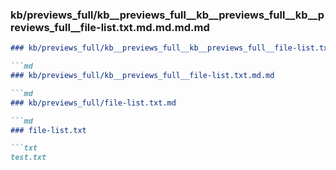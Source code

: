 ### kb/previews_full/kb__previews_full__kb__previews_full__kb__previews_full__file-list.txt.md.md.md.md

```md
### kb/previews_full/kb__previews_full__kb__previews_full__file-list.txt.md.md.md

```md
### kb/previews_full/kb__previews_full__file-list.txt.md.md

```md
### kb/previews_full/file-list.txt.md

```md
### file-list.txt

```txt
test.txt
```

```

```

```

```
